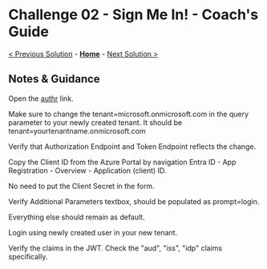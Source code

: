 # Challenge 02 - Sign Me In! - Coach's Guide 

[< Previous Solution](./Solution-01.md) - **[Home](./README.md)** - [Next Solution >](./Solution-03.md)

## Notes & Guidance

Open the [authr](https://authr.biz/?requesttype=OpenIdConnect&scope=openid+profile&responsetype=id_token&responsemode=form_post&additionalparameters=prompt%3dlogin&importtype=AzureAD&tenant=microsoft.onmicrosoft.com&clientid=your-client-id) link.

Make sure to change the tenant=microsoft.onmicrosoft.com in the query parameter to your newly created tenant. It should be tenant=yourtenantname.onmicrosoft.com

Verify that Authorization Endpoint and Token Endpoint reflects the change.

Copy the Client ID from the Azure Portal by navigation Entra ID - App Registration - Overview - Application (client) ID.

No need to put the Client Secret in the form.

Verify Additional Parameters textbox, should be populated as prompt=login.

Everything else should remain as default.

Login using newly created user in your new tenant.

Verify the claims in the JWT. Check the "aud", "iss", "idp" claims specifically.



